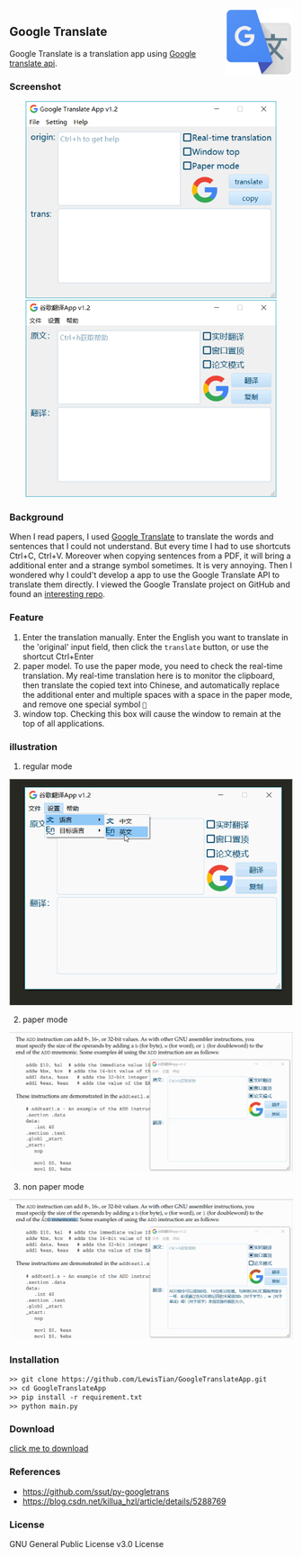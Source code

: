 <img src="images/google-trans.png" alt="logo" height="120" align="right" />

## Google Translate
Google Translate is a translation app using [Google translate api](https://github.com/ssut/py-googletrans).

### Screenshot
<div align="center">
    <img src="../images/Google-Translate.png" alt="Google Translate English" height="350" />
    <img src="../images/Google-Translate-zh_CN.png" alt="Google Translate English" height="350" />
</div>

### Background
When I read papers, I used [Google Translate](https://translate.google.cn) to translate the words and sentences that I could not understand. But every time I had to use shortcuts Ctrl+C, Ctrl+V. Moreover when copying sentences from a PDF, it will bring a additional enter and a strange symbol sometimes. It is very annoying. Then I wondered why I could't develop a app to use the Google Translate API to translate them directly. I viewed the Google Translate project on GitHub and found an [interesting repo](https://github.com/ssut/py-googletrans).

### Feature
1. Enter the translation manually. Enter the English you want to translate in the 'original' input field, then click the `translate` button, or use the shortcut Ctrl+Enter
2. paper model. To use the paper mode, you need to check the real-time translation. My real-time translation here is to monitor the clipboard, then translate the copied text into Chinese, and automatically replace the additional enter and multiple spaces with a space in the paper mode, and remove one special symbol ``
3. window top. Checking this box will cause the window to remain at the top of all applications.

### illustration
1. regular mode
<div align="center">
    <img src="../images/Google-Translate-1.gif" alt="regular mode">
</div>

2. paper mode
<div align="center">
    <img src="../images/Google-Translate-2.gif" alt="paper mode">
</div>

3. non paper mode
<div align="center">
    <img src="../images/Google-Translate-3.gif" alt="non paper mode">
</div>

### Installation
```
>> git clone https://github.com/LewisTian/GoogleTranslateApp.git
>> cd GoogleTranslateApp
>> pip install -r requirement.txt
>> python main.py
```

### Download
[click me to download](https://github.com/LewisTian/PyQt5-Tools/releases)

### References
- https://github.com/ssut/py-googletrans
-  https://blog.csdn.net/killua_hzl/article/details/5288769

### License
GNU General Public License v3.0 License
